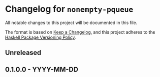 <!--
SPDX-FileCopyrightText: Copyright Preetham Gujjula
SPDX-License-Identifier: BSD-3-Clause
-->

# Changelog for `nonempty-pqueue`

All notable changes to this project will be documented in this file.

The format is based on [Keep a Changelog](https://keepachangelog.com/en/1.1.0/),
and this project adheres to the
[Haskell Package Versioning Policy](https://pvp.haskell.org/).

## Unreleased

## 0.1.0.0 - YYYY-MM-DD
